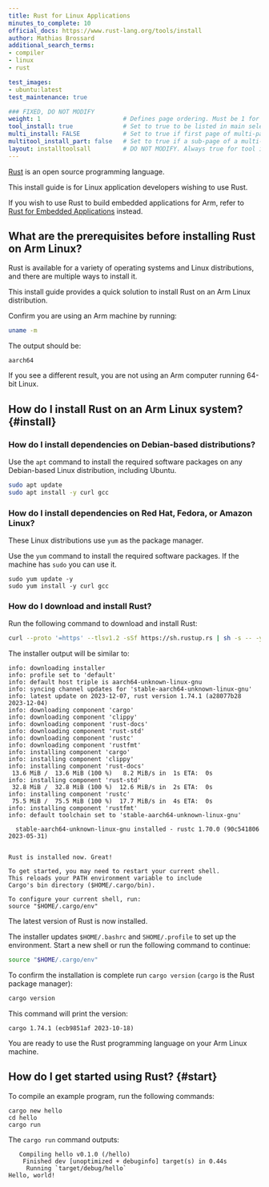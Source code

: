 ```yaml
---
title: Rust for Linux Applications
minutes_to_complete: 10
official_docs: https://www.rust-lang.org/tools/install
author: Mathias Brossard
additional_search_terms:
- compiler
- linux
- rust

test_images:
- ubuntu:latest
test_maintenance: true

### FIXED, DO NOT MODIFY
weight: 1                       # Defines page ordering. Must be 1 for first (or only) page.
tool_install: true              # Set to true to be listed in main selection page, else false
multi_install: FALSE            # Set to true if first page of multi-page article, else false
multitool_install_part: false   # Set to true if a sub-page of a multi-page article, else false
layout: installtoolsall         # DO NOT MODIFY. Always true for tool install articles
---
```


[Rust](https://www.rust-lang.org/) is an open source programming language.

This install guide is for Linux application developers wishing to use Rust.

If you wish to use Rust to build embedded applications for Arm, refer to [Rust for Embedded Applications](/install-guides/rust_embedded/) instead.

## What are the prerequisites before installing Rust on Arm Linux?

Rust is available for a variety of operating systems and Linux distributions, and there are multiple ways to install it.

This install guide provides a quick solution to install Rust on an Arm Linux distribution.

Confirm you are using an Arm machine by running:

```bash
uname -m
```

The output should be:

```output
aarch64
```

If you see a different result, you are not using an Arm computer running 64-bit Linux.

## How do I install Rust on an Arm Linux system? {#install}

### How do I install dependencies on Debian-based distributions?

Use the `apt` command to install the required software packages on any Debian-based Linux distribution, including Ubuntu.

```bash { target="ubuntu:latest" }
sudo apt update
sudo apt install -y curl gcc
```

### How do I install dependencies on Red Hat, Fedora, or Amazon Linux?

These Linux distributions use `yum` as the package manager.

Use the `yum` command to install the required software packages. If the machine has `sudo` you can use it.

```console
sudo yum update -y
sudo yum install -y curl gcc
```

### How do I download and install Rust?

Run the following command to download and install Rust:

```bash
curl --proto '=https' --tlsv1.2 -sSf https://sh.rustup.rs | sh -s -- -y
```

The installer output will be similar to:

```output
info: downloading installer
info: profile set to 'default'
info: default host triple is aarch64-unknown-linux-gnu
info: syncing channel updates for 'stable-aarch64-unknown-linux-gnu'
info: latest update on 2023-12-07, rust version 1.74.1 (a28077b28 2023-12-04)
info: downloading component 'cargo'
info: downloading component 'clippy'
info: downloading component 'rust-docs'
info: downloading component 'rust-std'
info: downloading component 'rustc'
info: downloading component 'rustfmt'
info: installing component 'cargo'
info: installing component 'clippy'
info: installing component 'rust-docs'
 13.6 MiB /  13.6 MiB (100 %)   8.2 MiB/s in  1s ETA:  0s
info: installing component 'rust-std'
 32.8 MiB /  32.8 MiB (100 %)  12.6 MiB/s in  2s ETA:  0s
info: installing component 'rustc'
 75.5 MiB /  75.5 MiB (100 %)  17.7 MiB/s in  4s ETA:  0s
info: installing component 'rustfmt'
info: default toolchain set to 'stable-aarch64-unknown-linux-gnu'

  stable-aarch64-unknown-linux-gnu installed - rustc 1.70.0 (90c541806 2023-05-31)


Rust is installed now. Great!

To get started, you may need to restart your current shell.
This reloads your PATH environment variable to include
Cargo's bin directory ($HOME/.cargo/bin).

To configure your current shell, run:
source "$HOME/.cargo/env"
```

The latest version of Rust is now installed.

The installer updates `$HOME/.bashrc` and `SHOME/.profile` to set up the environment. Start a new shell or run the following command to continue:

```bash
source "$HOME/.cargo/env"
```

To confirm the installation is complete run `cargo version` (`cargo` is the Rust package manager):

```bash { env_source="~/.bashrc" }
cargo version
```

This command will print the version:

```output
cargo 1.74.1 (ecb9851af 2023-10-18)
```

You are ready to use the Rust programming language on your Arm Linux machine.

## How do I get started using Rust? {#start}

To compile an example program, run the following commands:

```console
cargo new hello
cd hello
cargo run
```

The `cargo run` command outputs:

```output
   Compiling hello v0.1.0 (/hello)
    Finished dev [unoptimized + debuginfo] target(s) in 0.44s
     Running `target/debug/hello`
Hello, world!
```

